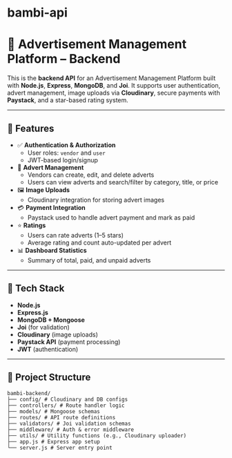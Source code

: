 # bambi-api
# 🛒 Advertisement Management Platform – Backend

This is the **backend API** for an Advertisement Management Platform built with **Node.js**, **Express**, **MongoDB**, and **Joi**. It supports user authentication, advert management, image uploads via **Cloudinary**, secure payments with **Paystack**, and a star-based rating system.

---

## 🚀 Features

- ✅ **Authentication & Authorization**
  - User roles: `vendor` and `user`
  - JWT-based login/signup
- 📢 **Advert Management**
  - Vendors can create, edit, and delete adverts
  - Users can view adverts and search/filter by category, title, or price
- 🖼️ **Image Uploads**
  - Cloudinary integration for storing advert images
- 💳 **Payment Integration**
  - Paystack used to handle advert payment and mark as paid
- ⭐ **Ratings**
  - Users can rate adverts (1–5 stars)
  - Average rating and count auto-updated per advert
- 📊 **Dashboard Statistics**
  - Summary of total, paid, and unpaid adverts

---

## 🧰 Tech Stack

- **Node.js**
- **Express.js**
- **MongoDB + Mongoose**
- **Joi** (for validation)
- **Cloudinary** (image uploads)
- **Paystack API** (payment processing)
- **JWT** (authentication)

---

## 📁 Project Structure

```
bambi-backend/
├── config/ # Cloudinary and DB configs
├── controllers/ # Route handler logic
├── models/ # Mongoose schemas
├── routes/ # API route definitions
├── validators/ # Joi validation schemas
├── middleware/ # Auth & error middleware
├── utils/ # Utility functions (e.g., Cloudinary uploader)
├── app.js # Express app setup
└── server.js # Server entry point
```